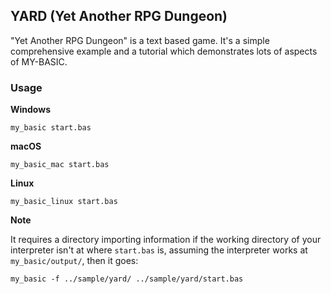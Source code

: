## YARD (Yet Another RPG Dungeon)

"Yet Another RPG Dungeon" is a text based game. It's a simple comprehensive example and a tutorial which demonstrates lots of aspects of MY-BASIC.

### Usage

**Windows**

	my_basic start.bas

**macOS**

	my_basic_mac start.bas

**Linux**

	my_basic_linux start.bas

**Note**

It requires a directory importing information if the working directory of your interpreter isn't at where `start.bas` is, assuming the interpreter works at `my_basic/output/`, then it goes:

	my_basic -f ../sample/yard/ ../sample/yard/start.bas
